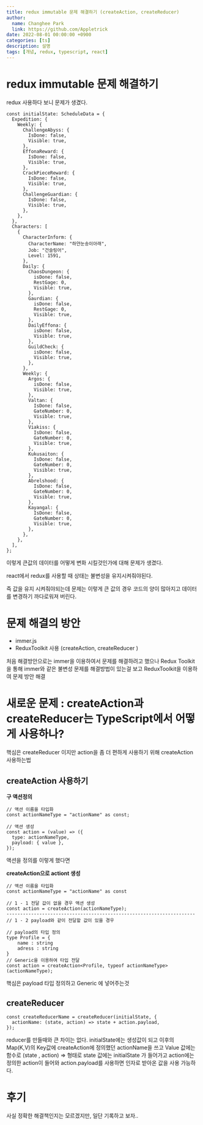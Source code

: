 ```yaml
---
title: redux immutable 문제 해결하기 (createAction, createReducer)
author:
  name: Changhee Park
  link: https://github.com/Appletrick
date: 2022-08-01 00:00:00 +0900
categories: [ts]
description: 설명
tags: [개념, redux, typescript, react]
---
```


# redux immutable 문제 해결하기

redux 사용하다 보니 문제가 생겼다.

```tsx
const initialState: ScheduleData = {
  Expedition: {
    Weekly: {
      ChallengeAbyss: {
        IsDone: false,
        Visible: true,
      },
      EffonaReward: {
        IsDone: false,
        Visible: true,
      },
      CrackPieceReward: {
        IsDone: false,
        Visible: true,
      },
      ChallengeGuardian: {
        IsDone: false,
        Visible: true,
      },
    },
  },
  Characters: [
    {
      CharacterInform: {
        CharacterName: "하얀눈송이아래",
        Job: "건슬링어",
        Level: 1591,
      },
      Daily: {
        ChaosDungeon: {
          isDone: false,
          RestGage: 0,
          Visible: true,
        },
        Gaurdian: {
          isDone: false,
          RestGage: 0,
          Visible: true,
        },
        DailyEffona: {
          isDone: false,
          Visible: true,
        },
        GuildCheck: {
          isDone: false,
          Visible: true,
        },
      },
      Weekly: {
        Argos: {
          isDone: false,
          Visible: true,
        },
        Valtan: {
          IsDone: false,
          GateNumber: 0,
          Visible: true,
        },
        Viakiss: {
          IsDone: false,
          GateNumber: 0,
          Visible: true,
        },
        Kukusaiton: {
          IsDone: false,
          GateNumber: 0,
          Visible: true,
        },
        Abrelshood: {
          IsDone: false,
          GateNumber: 0,
          Visible: true,
        },
        Kayangal: {
          IsDone: false,
          GateNumber: 0,
          Visible: true,
        },
      },
    },
  ],
};
```

이렇게 큰값의 데이터를 어떻게 변화 시킬것인가에 대해 문제가 생겼다.

react에서 redux를 사용할 때 상태는 불변성을 유지시켜줘야된다.

즉 값을 유지 시켜줘야되는데 문제는 이렇게 큰 값의 경우 코드의 양이 많아지고 데이터를 변경하기 까다로워져 버린다.

# 문제 해결의 방안

- immer.js
- ReduxToolkit 사용 (createAction, createReducer )

처음 해결방안으로는 immer을 이용하여서 문제를 해결하려고 했으나 Redux Toolkit을 통해 immer와 같은 불변성 문제를 해결방법이 있는걸 보고 ReduxToolkit을 이용하여 문제 방안 해결

# 새로운 문제 : createAction과 createReducer는 TypeScript에서 어떻게 사용하나?

핵심은 createReducer 이지만 action을 좀 더 편하게 사용하기 위해 createAction 사용하는법

## createAction 사용하기

**구 액션정의**

```tsx
// 액션 이름을 타입화
const actionNameType = "actionName" as const;

// 액션 생성
const action = (value) => ({
  type: actionNameType,
  payload: { value },
});
```

액션을 정의를 이렇게 했다면

**createAction으로 actiont 생성**

```tsx
// 액션 이름을 타입화
const actionNameType = "actionName" as const

// 1 - 1 전달 값이 없을 경우 액션 생성
const action = createAction(actionNameType);
---------------------------------------------------------------------
// 1 - 2 payload와 같이 전달할 값이 있을 경우

// payload의 타입 정의
type Profile = {
	name : string
	adress : string
}
// Generic을 이용하여 타입 전달
const action = createAction<Profile, typeof actionNameType>(actionNameType);
```

핵심은 payload 타입 정의하고 Generic 에 넣어주는것

## createReducer

```tsx
const createReducerName = createReducer(initialState, {
  actionName: (state, action) => state + action.payload,
});
```

reducer를 만들때와 큰 차이는 없다. initialState에는 생성값이 되고 이후의 Map(K,V)의 Key값에 createAction에 정의했던 actionName을 쓰고 Value 값에는 함수로 (state , action) ⇒ 형태로 state 값에는 initialState 가 들어가고 action에는 정의한 action이 들어와 action.payload를 사용하면 인자로 받아온 값을 사용 가능하다.

# 후기

사실 정확한 해결책인지는 모르겠지만, 일단 기록하고 보자..
